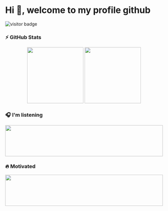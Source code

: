 
# Hi 👋, welcome to my profile github

<!-- ![Profile views](https://gpvc.arturio.dev/dieennn?v=3) -->

![visitor badge](https://visitor-badge.laobi.icu/badge?page_id=dieennn&format=true)

### :zap: GitHub Stats

<p align="center">
  <img height="180em" src="https://gh-readme-stats-intfd.vercel.app/api?username=dieennn&show_icons=true&include_all_commits=true&count_private=true"/>
  <img height="180em" src="https://gh-readme-stats-intfd.vercel.app/api/top-langs/?username=dieennn&layout=compact&langs_count=6"/>
</p>

### :headphones: I'm listening

<a href="https://spotify-n0w-playing.vercel.app/now-playing?open">
  <img src="https://spotify-n0w-playing.vercel.app/now-playing" height="100" width="100%">
</a>

### :fire: Motivated

<img src="https://ghp-text-gen.intfd.vercel.app/svg" width="100%" height="100">
